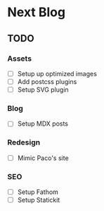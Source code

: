 # Next Blog

## TODO

### Assets

- [ ] Setup up optimized images
- [ ] Add postcss plugins
- [ ] Setup SVG plugin

### Blog

- [ ] Setup MDX posts

### Redesign

- [ ] Mimic Paco's site

### SEO

- [ ] Setup Fathom
- [ ] Setup Statickit
